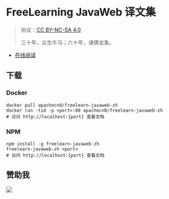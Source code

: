 # FreeLearning JavaWeb 译文集

> 协议：[CC BY-NC-SA 4.0](http://creativecommons.org/licenses/by-nc-sa/4.0/)
> 
> 三十年，众生牛马；六十年，诸佛龙象。

* [在线阅读](https://fljweb.flygon.net)

## 下载

### Docker

```
docker pull apachecn0/freelearn-javaweb-zh
docker run -tid -p <port>:80 apachecn0/freelearn-javaweb-zh
# 访问 http://localhost:{port} 查看文档
```

### NPM

```
npm install -g freelearn-javaweb-zh
freelearn-javaweb-zh <port>
# 访问 http://localhost:{port} 查看文档
```

## 赞助我

![](https://img-blog.csdnimg.cn/20200112005920729.png)
